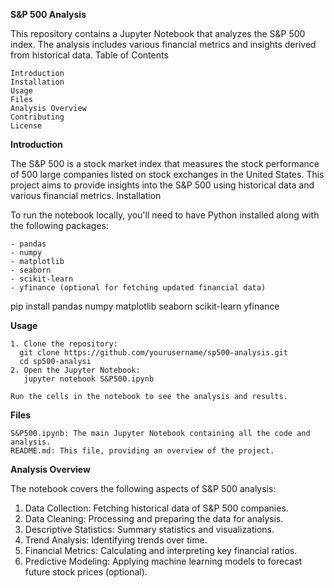 **S&P 500 Analysis**

This repository contains a Jupyter Notebook that analyzes the S&P 500 index. The analysis includes various financial metrics and insights derived from historical data.
Table of Contents

    Introduction
    Installation
    Usage
    Files
    Analysis Overview
    Contributing
    License

**Introduction**

The S&P 500 is a stock market index that measures the stock performance of 500 large companies listed on stock exchanges in the United States. This project aims to provide insights into the S&P 500 using historical data and various financial metrics.
Installation

To run the notebook locally, you'll need to have Python installed along with the following packages:

    - pandas
    - numpy
    - matplotlib
    - seaborn
    - scikit-learn
    - yfinance (optional for fetching updated financial data)

pip install pandas numpy matplotlib seaborn scikit-learn yfinance

**Usage**

    1. Clone the repository:
      git clone https://github.com/yourusername/sp500-analysis.git
      cd sp500-analysi
    2. Open the Jupyter Notebook: 
       jupyter notebook S&P500.ipynb

    Run the cells in the notebook to see the analysis and results.

**Files**

    S&P500.ipynb: The main Jupyter Notebook containing all the code and analysis.
    README.md: This file, providing an overview of the project.

**Analysis Overview**

The notebook covers the following aspects of S&P 500 analysis:

   1. Data Collection: Fetching historical data of S&P 500 companies.
   2. Data Cleaning: Processing and preparing the data for analysis.
   3. Descriptive Statistics: Summary statistics and visualizations.
   4. Trend Analysis: Identifying trends over time.
   5. Financial Metrics: Calculating and interpreting key financial ratios.
   6. Predictive Modeling: Applying machine learning models to forecast future stock prices (optional).
